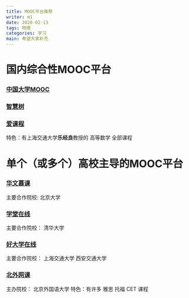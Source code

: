 ```yaml
---
title: MOOC平台推荐
writer: m1
date: 2020-02-13
tags: 物理
categories: 学习
main: 希望大家补充
---
```


# 国内综合性MOOC平台

### [中国大学MOOC](https://www.icourse163.org)

### [智慧树](https://www.zhihuishu.com)

### [爱课程](http://www.icourses.cn)
特色：有上海交通大学**乐经良**教授的 高等数学 全部课程

# 单个（或多个）高校主导的MOOC平台

### [华文慕课](http://www.chinesemooc.org)
主要合作院校:   北京大学

### [学堂在线](https://next.xuetangx.com)
主要合作院校：  清华大学

### [好大学在线](https://www.cnmooc.org)
主要合作院校：  上海交通大学    西安交通大学

### [北外网课](https://www.beiwaiclass.com)
主办院校：  北京外国语大学
特色：有许多 雅思 托福 CET 课程